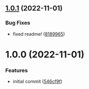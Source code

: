 ## [1.0.1](https://github.com/anonymousbitshifter/semver-demo/compare/v1.0.0...v1.0.1) (2022-11-01)


### Bug Fixes

* fixed readme! ([8189965](https://github.com/anonymousbitshifter/semver-demo/commit/81899659f4fc0d66bffd055d41635d6e5e1c691b))

# 1.0.0 (2022-11-01)


### Features

* initial commit ([546cf9f](https://github.com/anonymousbitshifter/semver-demo/commit/546cf9f61873f9aceae4f1c5c5364b501daab5dd))
